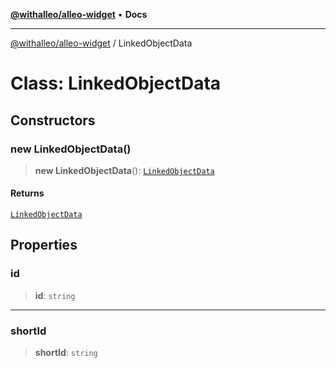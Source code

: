 [**@withalleo/alleo-widget**](../README.md) • **Docs**

***

[@withalleo/alleo-widget](../globals.md) / LinkedObjectData

# Class: LinkedObjectData

## Constructors

### new LinkedObjectData()

> **new LinkedObjectData**(): [`LinkedObjectData`](LinkedObjectData.md)

#### Returns

[`LinkedObjectData`](LinkedObjectData.md)

## Properties

### id

> **id**: `string`

***

### shortId

> **shortId**: `string`
